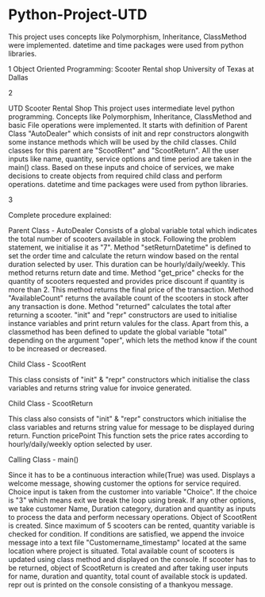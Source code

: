 # Python-Project-UTD
This project uses concepts like Polymorphism,  Inheritance, ClassMethod were implemented. datetime and time packages were used from python libraries.


1
Object Oriented Programming: Scooter Rental shop
University of Texas at Dallas


2

UTD Scooter Rental Shop
This project uses intermediate level python programming. Concepts like Polymorphism, 
Inheritance, ClassMethod and basic File operations were implemented.
It starts with definition of Parent Class "AutoDealer" which consists of init and repr constructors 
alongwith some instance methods which will be used by the child classes. Child classes for this 
parent are "ScootRent" and "ScootReturn". All the user inputs like name, quantity, service 
options and time period are taken in the main() class. Based on these inputs and choice of 
services, we make decisions to create objects from required child class and perform operations. 
datetime and time packages were used from python libraries.

3

Complete procedure explained:

Parent Class - AutoDealer
Consists of a global variable total which indicates the total number of scooters available in 
stock. Following the problem statement, we initialise it as "7". Method "setReturnDatetime" is 
defined to set the order time and calculate the return window based on the rental duration 
selected by user. This duration can be hourly/daily/weekly. This method returns return date 
and time. Method "get_price" checks for the quantity of scooters requested and provides price 
discount if quantity is more than 2. This method returns the final price of the transaction. 
Method "AvailableCount" returns the available count of the scooters in stock after any 
transaction is done. Method "returned" calculates the total after returning a scooter. "init" and 
"repr" constructors are used to initialise instance variables and print return valules for the class. 
Apart from this, a classmethod has been defined to update the global variable "total" 
depending on the argument "oper", which lets the method know if the count to be increased or 
decreased.

Child Class - ScootRent

This class consists of "init" & "repr" constructors which initialise the class variables and returns 
string value for invoice generated.

Child Class - ScootReturn

This class also consists of "init" & "repr" constructors which initialise the class variables and 
returns string value for message to be displayed during return.
Function pricePoint
This function sets the price rates according to hourly/daily/weekly option selected by user.

Calling Class - main()

Since it has to be a continuous interaction while(True) was used. Displays a welcome message, 
showing customer the options for service required. Choice input is taken from the customer 
into variable "Choice". If the choice is "3" which means exit we break the loop using break. If 
any other options, we take customer Name, Duration category, duration and quantity as inputs 
to process the data and perform necessary operations. Object of ScootRent is created. Since 
maximum of 5 scooters can be rented, quantity variable is checked for condition. If conditions 
are satisfied, we append the invoice message into a text file "Customername_timestamp" 
located at the same location where project is situated. Total available count of scooters is 
updated using class method and displayed on the console. If scooter has to be returned, object 
of ScootReturn is created and after taking user inputs for name, duration and quantity, total 
count of available stock is updated. repr out is printed on the console consisting of a thankyou 
message.

